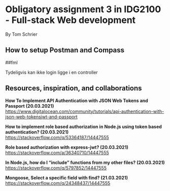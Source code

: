 # Obligatory assignment 3 in IDG2100 - Full-stack Web development
By Tom Schrier

## How to setup Postman and Compass


##fml

Tydeligvis kan ikke login ligge i en controller


## Resources, inspiration, and collaborations

**How To Implement API Authentication with JSON Web Tokens and Passport (20.03.2021)**
https://www.digitalocean.com/community/tutorials/api-authentication-with-json-web-tokensjwt-and-passport

**How to implement role based authorization in Node.js using token based authentication? (20.03.2021)**
https://stackoverflow.com/q/53364187/14447555

**Role based authorization with express-jwt? (20.03.2021)**
https://stackoverflow.com/a/36340710/14447555

**In Node.js, how do I “include” functions from my other files? (20.03.2021)**
https://stackoverflow.com/q/5797852/14447555

**Mongoose, Select a specific field with find? (21.03.2021)**
https://stackoverflow.com/q/24348437/14447555